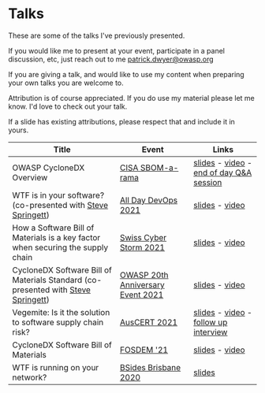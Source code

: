 # Talks

These are some of the talks I've previously presented.

If you would like me to present at your event, participate in a panel discussion, etc, just reach out to me patrick.dwyer@owasp.org

If you are giving a talk, and would like to use my content when preparing your own talks you are welcome to.

Attribution is of course appreciated. If you do use my material please let me know. I'd love to check out your talk.

If a slide has existing attributions, please respect that and include it in yours.

Title | Event | Links
--- | --- | ---
OWASP CycloneDX Overview | [CISA SBOM-a-rama](https://www.cisa.gov/cisa-sbom-rama) | [slides](CISA%20SBOM-a-rama%20-%20OWASP%20CycloneDX%20Overview.pdf) - [video](https://youtu.be/aKEpHMVusjM?t=6132) - [end of day Q&A session](https://youtu.be/aKEpHMVusjM?t=9563)
WTF is in your software? (co-presented with [Steve Springett](https://github.com/stevespringett)) | [All Day DevOps 2021](https://www.alldaydevops.com/) | [slides](All%20Day%20DevOps%202021%20-%20WTF%20is%20in%20your%20software.pdf) - [video](https://play.vidyard.com/nW76zidmn61HaN95uxAaTN?)
How a Software Bill of Materials is a key factor when securing the supply chain | [Swiss Cyber Storm 2021](https://www.swisscyberstorm.com/) | [slides](Swiss%20Cyber%20Storm%202021%20How%20a%20Software%20Bill%20of%20Materials%20is%20a%20key%20factor%20when%20securing%20the%20supply%20chain.pdf) - [video](https://www.youtube.com/watch?v=zQmtdV-4ZiQ&list=PLpSWQuopCAzJ2OKWf1qbeDQkYJClZj7XQ&index=8)
CycloneDX Software Bill of Materials Standard (co-presented with [Steve Springett](https://github.com/stevespringett)) | [OWASP 20th Anniversary Event 2021](https://owasp.org/) | [slides](OWASP%2020th%20Anniversary%20-%20CycloneDX%20Software%20Bill%20of%20Materials%20Standard.pdf) - [video](https://youtu.be/BFLHqO-2Kpo?t=6608)
Vegemite: Is it the solution to software supply chain risk? | [AusCERT 2021](https://conference.auscert.org.au/) | [slides](AusCERT%202021%20Vegemite%20-%20Is%20it%20the%20solution%20to%20software%20supply%20chain%20risk.pdf) - [video](https://youtu.be/6rPn_wziuG4?t=155) - [follow up interview](https://www.databreachtoday.com/supply-chain-role-software-bills-materials-a-16723)
CycloneDX Software Bill of Materials | [FOSDEM '21](https://fosdem.org/) | [slides](FOSDEM%202021%20CycloneDX%20Software%20Bill%20of%20Materials.pdf) - [video](https://video.fosdem.org/2021/D.composition/sca_cyclone_sbom.mp4)
WTF is running on your network? | [BSides Brisbane 2020](https://bsidesbrisbane.com/) | [slides](BSides%20Brisbane%202020%20-%20WTF%20is%20running%20on%20your%20network.pdf)
